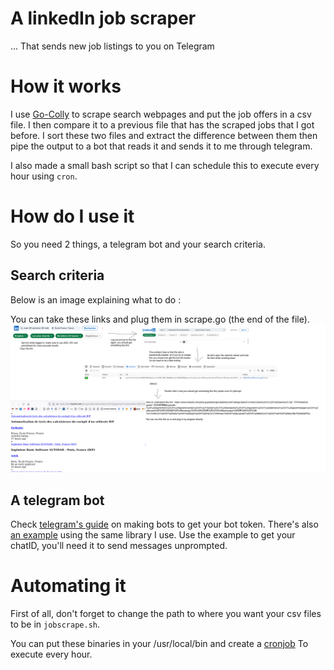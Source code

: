 # A linkedIn job scraper
... That sends new job listings to you on Telegram
# How it works
I use
[Go-Colly](https://github.com/gocolly/colly)
to scrape search webpages and put the job offers in a csv file. I then compare it to a previous file that has the scraped jobs that I got before. 
I sort these two files and extract the difference between them then pipe the
output to a bot that reads it and sends it to me through telegram.

I also made a small bash script so that I can schedule this to execute every hour using `cron`.

# How do I use it
So you need 2 things, a telegram bot and your search criteria.
## Search criteria
Below is an image explaining what to do :

You can take these links and plug them in scrape.go (the end of the file).
![](scrape.png)
## A telegram bot
Check 
[telegram's guide](https://core.telegram.org/bots)
on making bots to get your bot token. There's also
[an example](https://go-telegram-bot-api.dev/)
using the same library I use. Use the example to get your chatID, you'll need it to send messages unprompted.

# Automating it
First of all, don't forget to change the path to where you want your csv files to be in `jobscrape.sh`.

You can put these binaries in your /usr/local/bin and create a
[cronjob](https://opensource.com/article/21/7/cron-linux)
To execute every hour. 
